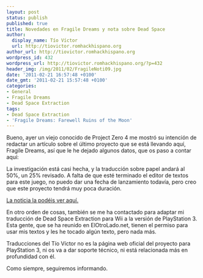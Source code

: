```yaml
---
layout: post
status: publish
published: true
title: Novedades en Fragile Dreams y nota sobre Dead Space
author:
  display_name: Tío Víctor
  url: http://tiovictor.romhackhispano.org
author_url: http://tiovictor.romhackhispano.org
wordpress_id: 432
wordpress_url: http://tiovictor.romhackhispano.org/?p=432
header_img: /img/2011/02/FragileNoti09.jpg
date: '2011-02-21 16:57:48 +0100'
date_gmt: '2011-02-21 15:57:48 +0100'
categories:
- General
- Fragile Dreams
- Dead Space Extraction
tags:
- Dead Space Extraction
- 'Fragile Dreams: Farewell Ruins of the Moon'
---
```

Bueno, ayer un viejo conocido de Project Zero 4 me mostró su intención de redactar 
un artículo sobre el último proyecto que se está llevando aquí, Fragile Dreams, 
así que le he dejado algunos datos, que os paso a contar aquí:

La investigación está casi hecha, y la traducción sobre papel andará al 50%, un 
25% revisado. A falta de que esté terminado el editor de textos para este juego, 
no puedo dar una fecha de lanzamiento todavía, pero creo que este proyecto tendrá 
muy poca duración.

[La noticia la podéis ver aquí.](http://origames.foro-espana.com/n39-wii-finalmente-si-habra-fragile-en-castellano)

En otro orden de cosas, también se me ha contactado para adaptar mi traducción 
de Dead Space Extraction para Wii a la versión de PlayStation 3. Esta gente, 
que se ha reunido en ElOtroLado.net, tienen el permiso para usar mis textos y les 
he tocado algún texto, pero nada más.

Traducciones del Tío Víctor no es la página web oficial del proyecto para 
PlayStation 3, ni os va a dar soporte técnico, ni está relacionada más en 
profundidad con él.

Como siempre, seguiremos informando.
